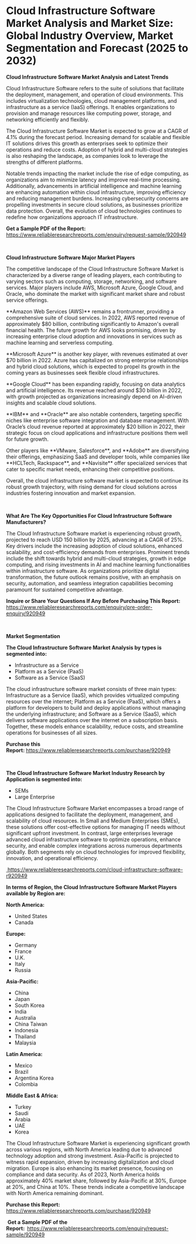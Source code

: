 <p><h1>Cloud Infrastructure Software Market Analysis and Market Size: Global Industry Overview, Market Segmentation and Forecast (2025 to 2032)</h1></p><p><strong>Cloud Infrastructure Software Market Analysis and Latest Trends</strong></p>
<p><p>Cloud Infrastructure Software refers to the suite of solutions that facilitate the deployment, management, and operation of cloud environments. This includes virtualization technologies, cloud management platforms, and infrastructure as a service (IaaS) offerings. It enables organizations to provision and manage resources like computing power, storage, and networking efficiently and flexibly.</p><p>The Cloud Infrastructure Software Market is expected to grow at a CAGR of 4.1% during the forecast period. Increasing demand for scalable and flexible IT solutions drives this growth as enterprises seek to optimize their operations and reduce costs. Adoption of hybrid and multi-cloud strategies is also reshaping the landscape, as companies look to leverage the strengths of different platforms. </p><p>Notable trends impacting the market include the rise of edge computing, as organizations aim to minimize latency and improve real-time processing. Additionally, advancements in artificial intelligence and machine learning are enhancing automation within cloud infrastructure, improving efficiency and reducing management burdens. Increasing cybersecurity concerns are propelling investments in secure cloud solutions, as businesses prioritize data protection. Overall, the evolution of cloud technologies continues to redefine how organizations approach IT infrastructure.</p></p>
<p><strong>Get a Sample PDF of the Report:&nbsp;</strong> <a href="https://www.reliableresearchreports.com/enquiry/request-sample/920949?utm_campaign=2753&utm_medium=2&utm_source=Github&utm_content=ia&utm_term=17042025&utm_id=cloud-infrastructure-software">https://www.reliableresearchreports.com/enquiry/request-sample/920949</a></p>
<p>&nbsp;</p>
<p><strong>Cloud Infrastructure Software Major Market Players</strong></p>
<p><p>The competitive landscape of the Cloud Infrastructure Software Market is characterized by a diverse range of leading players, each contributing to varying sectors such as computing, storage, networking, and software services. Major players include AWS, Microsoft Azure, Google Cloud, and Oracle, who dominate the market with significant market share and robust service offerings.</p><p>**Amazon Web Services (AWS)** remains a frontrunner, providing a comprehensive suite of cloud services. In 2022, AWS reported revenue of approximately $80 billion, contributing significantly to Amazon's overall financial health. The future growth for AWS looks promising, driven by increasing enterprise cloud adoption and innovations in services such as machine learning and serverless computing.</p><p>**Microsoft Azure** is another key player, with revenues estimated at over $70 billion in 2022. Azure has capitalized on strong enterprise relationships and hybrid cloud solutions, which is expected to propel its growth in the coming years as businesses seek flexible cloud infrastructures.</p><p>**Google Cloud** has been expanding rapidly, focusing on data analytics and artificial intelligence. Its revenue reached around $30 billion in 2022, with growth projected as organizations increasingly depend on AI-driven insights and scalable cloud solutions.</p><p>**IBM** and **Oracle** are also notable contenders, targeting specific niches like enterprise software integration and database management. With Oracle’s cloud revenue reported at approximately $20 billion in 2022, their strategic focus on cloud applications and infrastructure positions them well for future growth.</p><p>Other players like **VMware, Salesforce**, and **Adobe** are diversifying their offerings, emphasizing SaaS and developer tools, while companies like **HCLTech, Rackspace**, and **Navisite** offer specialized services that cater to specific market needs, enhancing their competitive positions.</p><p>Overall, the cloud infrastructure software market is expected to continue its robust growth trajectory, with rising demand for cloud solutions across industries fostering innovation and market expansion.</p></p>
<p>&nbsp;</p>
<p><strong>What Are The Key Opportunities For Cloud Infrastructure Software Manufacturers?</strong></p>
<p><p>The Cloud Infrastructure Software market is experiencing robust growth, projected to reach USD 150 billion by 2025, advancing at a CAGR of 25%. Key drivers include the increasing adoption of cloud solutions, enhanced scalability, and cost-efficiency demands from enterprises. Prominent trends include the shift towards hybrid and multi-cloud strategies, growth in edge computing, and rising investments in AI and machine learning functionalities within infrastructure software. As organizations prioritize digital transformation, the future outlook remains positive, with an emphasis on security, automation, and seamless integration capabilities becoming paramount for sustained competitive advantage.</p></p>
<p><strong>Inquire or Share Your Questions If Any Before Purchasing This Report:</strong> <a href="https://www.reliableresearchreports.com/enquiry/pre-order-enquiry/920949?utm_campaign=2753&utm_medium=2&utm_source=Github&utm_content=ia&utm_term=17042025&utm_id=cloud-infrastructure-software">https://www.reliableresearchreports.com/enquiry/pre-order-enquiry/920949</a></p>
<p>&nbsp;</p>
<p><strong>Market Segmentation</strong></p>
<p><strong>The Cloud Infrastructure Software Market Analysis by types is segmented into:</strong></p>
<p><ul><li>Infrastructure as a Service</li><li>Platform as a Service (PaaS)</li><li>Software as a Service (SaaS)</li></ul></p>
<p><p>The cloud infrastructure software market consists of three main types: Infrastructure as a Service (IaaS), which provides virtualized computing resources over the internet; Platform as a Service (PaaS), which offers a platform for developers to build and deploy applications without managing the underlying infrastructure; and Software as a Service (SaaS), which delivers software applications over the internet on a subscription basis. Together, these models enhance scalability, reduce costs, and streamline operations for businesses of all sizes.</p></p>
<p><strong>Purchase this Report:&nbsp;</strong><a href="https://www.reliableresearchreports.com/purchase/920949?utm_campaign=2753&utm_medium=2&utm_source=Github&utm_content=ia&utm_term=17042025&utm_id=cloud-infrastructure-software">https://www.reliableresearchreports.com/purchase/920949</a></p>
<p>&nbsp;</p>
<p><strong>The Cloud Infrastructure Software Market Industry Research by Application is segmented into:</strong></p>
<p><ul><li>SEMs</li><li>Large Enterprise</li></ul></p>
<p><p>The Cloud Infrastructure Software Market encompasses a broad range of applications designed to facilitate the deployment, management, and scalability of cloud resources. In Small and Medium Enterprises (SMEs), these solutions offer cost-effective options for managing IT needs without significant upfront investment. In contrast, large enterprises leverage advanced cloud infrastructure software to optimize operations, enhance security, and enable complex integrations across numerous departments globally. Both segments rely on cloud technologies for improved flexibility, innovation, and operational efficiency.</p></p>
<p><a href="https://www.reliableresearchreports.com/cloud-infrastructure-software-r920949?utm_campaign=2753&utm_medium=2&utm_source=Github&utm_content=ia&utm_term=17042025&utm_id=cloud-infrastructure-software">&nbsp;https://www.reliableresearchreports.com/cloud-infrastructure-software-r920949</a></p>
<p><strong>In terms of Region, the Cloud Infrastructure Software Market Players available by Region are:</strong></p>
<p>
    <p> <strong> North America: </strong>
        <ul>
            <li>United States</li>
            <li>Canada</li>
        </ul>
        </p> 
    <p> <strong> Europe: </strong>
        <ul>
            <li>Germany</li>
            <li>France</li>
            <li>U.K.</li>
            <li>Italy</li>
            <li>Russia</li>
        </ul>
        </p> 
    <p> <strong> Asia-Pacific: </strong>
        <ul>
            <li>China</li>
            <li>Japan</li>
            <li>South Korea</li>
            <li>India</li>
            <li>Australia</li>
            <li>China Taiwan</li>
            <li>Indonesia</li>
            <li>Thailand</li>
            <li>Malaysia</li>
        </ul>
        </p> 
    <p> <strong> Latin America: </strong>
        <ul>
            <li>Mexico</li>
            <li>Brazil</li>
            <li>Argentina Korea</li>
            <li>Colombia</li>
        </ul>
        </p> 
    <p> <strong> Middle East & Africa: </strong>
        <ul>
            <li>Turkey</li>
            <li>Saudi</li>
            <li>Arabia</li>
            <li>UAE</li>
            <li>Korea</li>
        </ul>
    </p>
    </p>
<p><p>The Cloud Infrastructure Software Market is experiencing significant growth across various regions, with North America leading due to advanced technology adoption and strong investment. Asia-Pacific is projected to witness rapid expansion, driven by increasing digitalization and cloud migration. Europe is also enhancing its market presence, focusing on compliance and data security. As of 2023, North America holds approximately 40% market share, followed by Asia-Pacific at 30%, Europe at 20%, and China at 10%. These trends indicate a competitive landscape with North America remaining dominant.</p></p>
<p><strong>Purchase this Report: </strong><a href="https://www.reliableresearchreports.com/purchase/920949?utm_campaign=2753&utm_medium=2&utm_source=Github&utm_content=ia&utm_term=17042025&utm_id=cloud-infrastructure-software">https://www.reliableresearchreports.com/purchase/920949</a></p>
<p>&nbsp;<strong>Get a Sample PDF of the Report:&nbsp;&nbsp;</strong><a href="https://www.reliableresearchreports.com/enquiry/request-sample/920949?utm_campaign=2753&utm_medium=2&utm_source=Github&utm_content=ia&utm_term=17042025&utm_id=cloud-infrastructure-software">https://www.reliableresearchreports.com/enquiry/request-sample/920949</a></p>
<p><strong></strong></p>
<p><p></p><p></p><p></p></p>